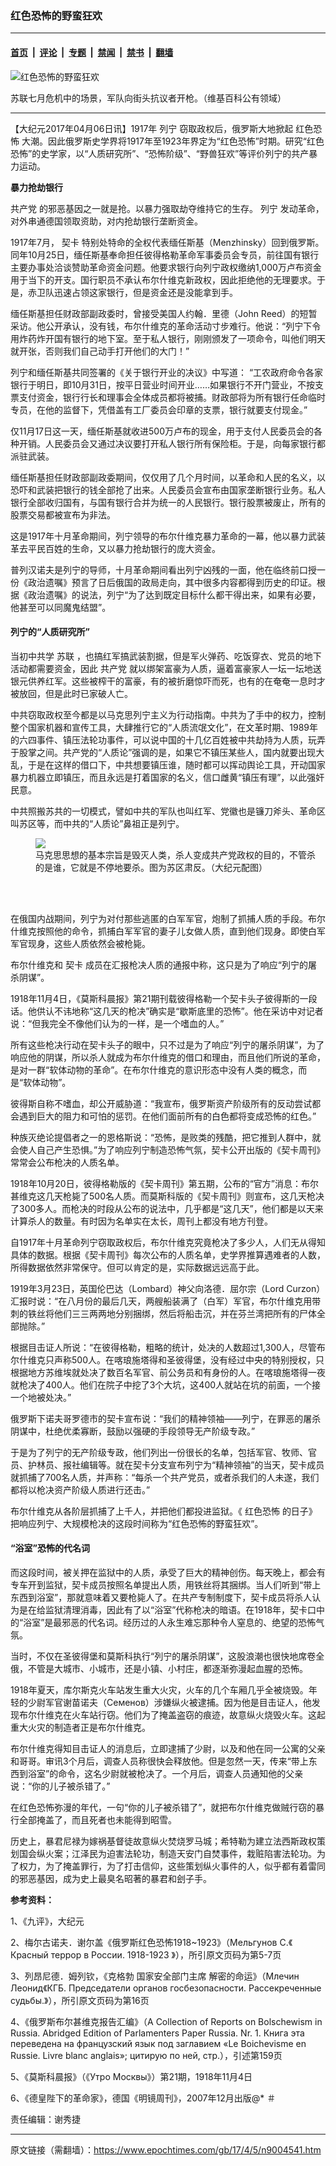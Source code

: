 ### 红色恐怖的野蛮狂欢

---

#### [首页](../../../..?n9004541) &nbsp;|&nbsp; [评论](../../../../../epoch-comment?n9004541) &nbsp;|&nbsp; [专题](../../../../../epoch-special?n9004541) &nbsp;|&nbsp; [禁闻](../../../../../epoch-news?n9004541) &nbsp;|&nbsp; [禁书](../../../../../books?n9004541) &nbsp;|&nbsp; [翻墙](https://github.com/gfw-breaker/nogfw/blob/master/README.md?n9004541)


<div><img alt="红色恐怖的野蛮狂欢" class="attachment-djy_600_400 size-djy_600_400 wp-post-image" src="https://i.epochtimes.com/assets/uploads/2017/04/1704051247061456-600x400.jpg"/>
<div class="caption">
 <p>
  苏联七月危机中的场景，军队向街头抗议者开枪。（维基百科公有领域）
 </p>
</div></div><hr/><div class="post_content" id="artbody" itemprop="articleBody">
 <!-- article content begin -->
 <p>
  【大纪元2017年04月06日讯】1917年
  <ok href="https://www.epochtimes.com/gb/tag/%E5%88%97%E5%AE%81.html">
   列宁
  </ok>
  窃取政权后，俄罗斯大地掀起
  <ok href="https://www.epochtimes.com/gb/tag/%E7%BA%A2%E8%89%B2%E6%81%90%E6%80%96.html">
   红色恐怖
  </ok>
  大潮。因此俄罗斯史学界将1917年至1923年界定为“红色恐怖”时期。研究“红色恐怖”的史学家，以“人质研究所”、“恐怖阶级”、“野兽狂欢”等评价列宁的共产暴力运动。
 </p>
 <p>
  <strong>
   暴力抢劫银行
  </strong>
 </p>
 <p>
  <ok href="https://www.epochtimes.com/gb/tag/%E5%85%B1%E4%BA%A7%E5%85%9A.html">
   共产党
  </ok>
  的邪恶基因之一就是抢。以暴力强取劫夺维持它的生存。
  <ok href="https://www.epochtimes.com/gb/tag/%E5%88%97%E5%AE%81.html">
   列宁
  </ok>
  发动革命，对外串通德国领取资助，对内抢劫银行垄断资金。
 </p>
 <p>
  1917年7月，
  <ok href="https://www.epochtimes.com/gb/tag/%E5%A5%91%E5%8D%A1.html">
   契卡
  </ok>
  特别处特命的全权代表缅任斯基（Menzhinsky）回到俄罗斯。同年10月25日，缅任斯基奉命担任彼得格勒革命军事委员会专员，前往国有银行主要办事处洽谈赞助革命资金问题。他要求银行向列宁政权缴纳1,000万卢布资金用于当下的开支。国行职员不承认布尔什维克新政权，因此拒绝他的无理要求。于是，赤卫队迅速占领这家银行，但是资金还是没能拿到手。
 </p>
 <p>
  缅任斯基担任财政部副政委时，曾接受美国人约翰．里德（John Reed）的短暂采访。他公开承认，没有钱，布尔什维克的革命活动寸步难行。他说：“列宁下令用炸药炸开国有银行的地下室。至于私人银行，刚刚颁发了一项命令，叫他们明天就开张，否则我们自己动手打开他们的大门！”
 </p>
 <p>
  列宁和缅任斯基共同签署的《关于银行开业的决议》中写道： “工农政府命令各家银行于明日，即10月31日，按平日营业时间开业……如果银行不开门营业，不按支票支付资金，银行行长和理事会全体成员都将被捕。财政部将为所有银行任命临时专员，在他的监督下，凭借盖有工厂委员会印章的支票，银行就要支付现金。”
 </p>
 <p>
  仅11月17日这一天，缅任斯基就收进500万卢布的现金，用于支付人民委员会的各种开销。人民委员会又通过决议要打开私人银行所有保险柜。于是，向每家银行都派驻武装。
 </p>
 <p>
  缅任斯基担任财政部副政委期间，仅仅用了几个月时间，以革命和人民的名义，以恐吓和武装把银行的钱全部抢了出来。人民委员会宣布由国家垄断银行业务。私人银行全部收归国有，与国有银行合并为统一的人民银行。银行股票被废止，所有的股票交易都被宣布为非法。
 </p>
 <p>
  这是1917年十月革命期间，列宁领导的布尔什维克暴力革命的一幕，他以暴力武装革去平民百姓的生命，又以暴力抢劫银行的庞大资金。
 </p>
 <p>
  普列汉诺夫是列宁的导师，十月革命期间看出列宁凶残的一面，他在临终前口授一份《政治遗嘱》预言了日后俄国的政局走向，其中很多内容都得到历史的印证。根据《政治遗嘱》的说法，列宁“为了达到既定目标什么都干得出来，如果有必要，他甚至可以同魔鬼结盟”。
 </p>
 <h4>
  <strong>
   列宁的“人质研究所”
  </strong>
 </h4>
 <p>
  当初中共学
  <ok href="https://www.epochtimes.com/gb/tag/%E8%8B%8F%E8%81%94.html">
   苏联
  </ok>
  ，也搞红军搞武装割据，但是军火弹药、吃饭穿衣、党员的地下活动都需要资金，因此
  <ok href="https://www.epochtimes.com/gb/tag/%E5%85%B1%E4%BA%A7%E5%85%9A.html">
   共产党
  </ok>
  就以绑架富豪为人质，逼着富豪家人一坛一坛地送银元供养红军。这些被榨干的富豪，有的被折磨惊吓而死，也有的在奄奄一息时才被放回，但是此时已家破人亡。
 </p>
 <p>
  中共窃取政权至今都是以马克思列宁主义为行动指南。中共为了手中的权力，控制整个国家机器和宣传工具，大肆推行它的“人质流氓文化”，在文革时期、1989年的六四事件、镇压法轮功事件，可以说中国的十几亿百姓被中共劫持为人质，玩弄于股掌之间。共产党的“人质论”强调的是，如果它不镇压某些人，国内就要出现大乱，于是在这样的借口下，中共想要镇压谁，随时都可以挥动舆论工具，开动国家暴力机器立即镇压，而且永远是打着国家的名义，信口雌黄“镇压有理”，以此强奸民意。
 </p>
 <p>
  中共照搬苏共的一切模式，譬如中共的军队也叫红军、党徽也是镰刀斧头、革命区叫苏区等，而中共的“人质论”鼻祖正是列宁。
 </p>
 <figure aria-describedby="caption-attachment-5930814" class="wp-caption aligncenter" id="attachment_5930814" style="width: 450px">
  <ok href="https://i.epochtimes.com/assets/uploads/2010/11/1011180302081849.jpg" target="_blank">
   <img class="wp-image-5930814" src="https://i.epochtimes.com/assets/uploads/2010/11/1011180302081849-600x445.jpg"/>
  </ok>
  <br/><figcaption class="wp-caption-text" id="caption-attachment-5930814">
   马克思思想的基本宗旨是毁灭人类，杀人变成共产党政权的目的，不管杀的是谁，它就是不停地要杀。图为苏区肃反。（大纪元配图）
  </figcaption><br/>
 </figure><br/>
 <p>
  在俄国内战期间，列宁为对付那些逃匿的白军军官，炮制了抓捕人质的手段。布尔什维克按照他的命令，抓捕白军军官的妻子儿女做人质，直到他们现身。即使白军军官现身，这些人质依然会被枪毙。
 </p>
 <p>
  布尔什维克和
  <ok href="https://www.epochtimes.com/gb/tag/%E5%A5%91%E5%8D%A1.html">
   契卡
  </ok>
  成员在汇报枪决人质的通报中称，这只是为了响应“列宁的屠杀阴谋”。
 </p>
 <p>
  1918年11月4日，《莫斯科晨报》第21期刊载彼得格勒一个契卡头子彼得斯的一段话。他供认不讳地称“这几天的枪决”确实是“歇斯底里的恐怖”。他在采访中对记者说：“但我完全不像他们认为的一样，是一个嗜血的人。”
 </p>
 <p>
  所有这些枪决行动在契卡头子的眼中，只不过是为了响应“列宁的屠杀阴谋”，为了响应他的阴谋，所以杀人就成为布尔什维克的借口和理由，而且他们所说的革命，是对一群“软体动物的革命”。在布尔什维克的意识形态中没有人类的概念，而是“软体动物”。
 </p>
 <p>
  彼得斯自称不嗜血，却公开威胁道：“我宣布，俄罗斯资产阶级所有的反动尝试都会遇到巨大的阻力和可怕的惩罚。在他们面前所有的白色都将变成恐怖的红色。”
 </p>
 <p>
  种族灭绝论提倡者之一的恩格斯说：“恐怖，是败类的残酷，把它推到人群中，就会使人自己产生恐惧。”为了响应列宁制造恐怖气氛，契卡公开出版的《契卡周刊》常常会公布枪决的人质名单。
 </p>
 <p>
  1918年10月20日，彼得格勒版的《契卡周刊》第五期，公布的“官方”消息：布尔甚维克这几天枪毙了500名人质。而莫斯科版的《契卡周刊》则宣布，这几天枪决了300多人。而枪决的时段从公布的说法中，几乎都是“这几天”，他们都是以天来计算杀人的数量。有时因为名单实在太长，周刊上都没有地方刊登。
 </p>
 <p>
  自1917年十月革命列宁窃取政权后，布尔什维克究竟枪决了多少人，人们无从得知具体的数据。根据《契卡周刊》每次公布的人质名单，史学界推算遇难者的人数，所得数据依然非常保守。但可以肯定的是，实际数据远远高于此。
 </p>
 <p>
  1919年3月23日，英国伦巴达（Lombard）神父向洛德．屈尔宗（Lord Curzon）汇报时说：“在八月份的最后几天，两艘船装满了（白军）军官，布尔什维克用带刺的铁丝将他们三三两两地分别捆绑，然后将船击沉，并在芬兰湾把所有的尸体全部抛除。”
 </p>
 <p>
  根据目击证人所说：“在彼得格勒，粗略的统计，处决的人数超过1,300人，尽管布尔什维克只声称500人。在喀琅施塔得和圣彼得堡，没有经过中央的特别授权，只根据地方苏维埃就处决了数百名军官、前公务员和有身份的人。在喀琅施塔得一夜就枪决了400人。他们在院子中挖了3个大坑，这400人就站在坑的前面，一个接一个地被处决。”
 </p>
 <p>
  俄罗斯下诺夫哥罗德市的契卡宣布说：“我们的精神领袖——列宁，在罪恶的屠杀阴谋中，杜绝优柔寡断，鼓励以强硬的手段领导无产阶级专政。”
 </p>
 <p>
  于是为了列宁的无产阶级专政，他们列出一份很长的名单，包括军官、牧师、官员、护林员、报社编辑等。就在契卡分支宣布列宁为“精神领袖”的当天，契卡成员就抓捕了700名人质，并声称：“每杀一个共产党员，或者杀我们的人未遂，我们都将以枪决资产阶级人质进行还击。”
 </p>
 <p>
  布尔什维克从各阶层抓捕了上千人，并把他们都投进监狱。《
  <ok href="https://www.epochtimes.com/gb/tag/%E7%BA%A2%E8%89%B2%E6%81%90%E6%80%96.html">
   红色恐怖
  </ok>
  的日子》把响应列宁、大规模枪决的这段时间称为“红色恐怖的野蛮狂欢”。
 </p>
 <h4>
  <strong>
   “浴室”恐怖的代名词
  </strong>
 </h4>
 <p>
  而这段时间，被关押在监狱中的人质，承受了巨大的精神创伤。每天晚上，都会有专车开到监狱，契卡成员按照名单提出人质，用铁丝将其捆绑。当人们听到“带上东西到浴室”，那就意味着又要枪毙人了。在共产专制制度下，契卡成员将杀人认为是在给监狱清理消毒，因此有了以“浴室”代称枪决的暗语。在1918年，契卡口中的“浴室”是最邪恶的代名词。经历过的人永生难忘那种令人窒息的、绝望的恐怖气氛。
 </p>
 <p>
  当时，不仅在圣彼得堡和莫斯科执行“列宁的屠杀阴谋”，这股浪潮也很快地席卷全俄，不管是大城市、小城市，还是小镇、小村庄，都逐渐弥漫起血腥的恐怖。
 </p>
 <p>
  1918年夏天，库尔斯克火车站发生重大火灾，火车的几个车厢几乎全被烧毁。年轻的少尉军官谢苗诺夫（Семенов）涉嫌纵火被逮捕。因为他是目击证人，他发现布尔什维克在火车站行窃。他们为了掩盖盗窃的痕迹，故意纵火烧毁火车。这起重大火灾的制造者正是布尔什维克。
 </p>
 <p>
  布尔什维克得知目击证人的消息后，立即逮捕了少尉，以及和他在同一公寓的父亲和哥哥。审讯3个月后，调查人员称很快会释放他。但是忽然一天，传来“带上东西到浴室”的命令，这名少尉就被枪决了。一个月后，调查人员通知他的父亲说：“你的儿子被杀错了。”
 </p>
 <p>
  在红色恐怖弥漫的年代，一句“你的儿子被杀错了”，就把布尔什维克做贼行窃的暴行全部掩盖了，而且死者也未能得到昭雪。
 </p>
 <p>
  历史上，暴君尼禄为嫁祸基督徒故意纵火焚烧罗马城；希特勒为建立法西斯政权策划国会纵火案；江泽民为迫害法轮功，制造天安门自焚事件，栽赃陷害法轮功。为了权力，为了掩盖罪行，为了打击信仰，这些策划纵火事件的人，似乎都有着雷同的邪恶基因，成为史上最臭名昭著的暴君和刽子手。
 </p>
 <p>
  <strong>
   参考资料：
  </strong>
 </p>
 <p>
  1、《九评》，大纪元
 </p>
 <p>
  2、梅尔古诺夫．谢尔盖《俄罗斯红色恐怖1918~1923》（Мельгунов С.《 Красный террор в России. 1918-1923 》），所引原文页码为第5-7页
 </p>
 <p>
  3、列昂尼德．姆列钦，《克格勃 国家安全部门主席 解密的命运》（Млечин Леонид《КГБ. Председатели органов госбезопасности. Рассекреченные судьбы.》），所引原文页码为第16页
 </p>
 <p>
  4、《俄罗斯布尔甚维克报告汇编》（A Collection of Reports on Bolschewism in Russia. Abridged Edition of Parlamenters Paper Russia. Nr. 1. Книга эта переведена на французский язык под заглавием «Le Boichevisme en Russie. Livre blanc anglais»; цитирую по ней, стр.），引述第159页
 </p>
 <p>
  5、《莫斯科晨报》（《Утро Москвы》）第21期，1918年11月4日
 </p>
 <p>
  6、《德皇陛下的革命家》，德国《明镜周刊》，2007年12月出版@* ＃
 </p>
 <p>
  责任编辑：谢秀捷
 </p>
 <!-- article content end -->
 <div id="below_article_ad">
 </div>
</div>


---

原文链接（需翻墙）：https://www.epochtimes.com/gb/17/4/5/n9004541.htm